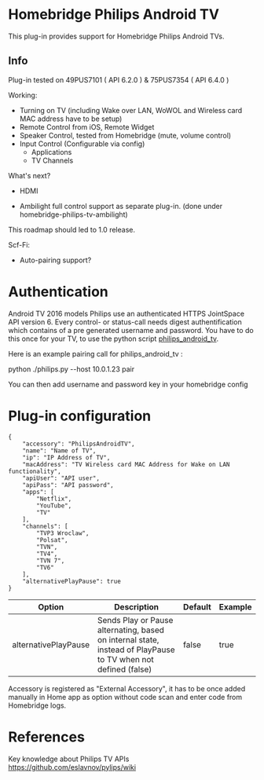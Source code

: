 # Homebridge Philips Android TV

This plug-in provides support for Homebridge Philips Android TVs.

## Info

Plug-in tested on 49PUS7101 ( API 6.2.0 ) & 75PUS7354 ( API 6.4.0 )

Working:

- Turning on TV (including Wake over LAN, WoWOL and Wireless card MAC address have to be setup)
- Remote Control from iOS, Remote Widget
- Speaker Control, tested from Homebridge (mute, volume control)
- Input Control (Configurable via config)
    - Applications
    - TV Channels

What's next?

- HDMI

- Ambilight full control support as separate plug-in. (done under homebridge-philips-tv-ambilight)

This roadmap should led to 1.0 release.

Scf-Fi:
- Auto-pairing support?

# Authentication

Android TV 2016 models Philips use an authenticated HTTPS JointSpace API version 6.
Every control- or status-call needs digest authentification which contains of a pre generated username and password.
You have to do this once for your TV, to use the python script [philips_android_tv](https://github.com/suborb/philips_android_tv).

Here is an example pairing call for philips_android_tv :

python ./philips.py --host 10.0.1.23 pair

You can then add username and password key in your homebridge config

# Plug-in configuration

    {
        "accessory": "PhilipsAndroidTV", 
        "name": "Name of TV",
        "ip": "IP Address of TV",
        "macAddress": "TV Wireless card MAC Address for Wake on LAN functionality",
        "apiUser": "API user",
        "apiPass": "API password",
        "apps": [
            "Netflix",
            "YouTube",
            "TV"
        ],
        "channels": [
            "TVP3 Wroclaw",
            "Polsat",
            "TVN",
            "TV4",
            "TVN 7",
            "TV6"
        ],
        "alternativePlayPause": true
    }


| Option                 | Description                                                                                                   | Default |  Example  |
|------------------------|---------------------------------------------------------------------------------------------------------------|---------|-----------|
| alternativePlayPause   | Sends Play or Pause alternating, based on internal state, instead of PlayPause to TV when not defined (false) | false   | true      |

[comment]: <> (Maybe adding more options in table?)

Accessory is registered as "External Accessory", it has to be once added manually in Home app as option without code scan and enter code from Homebridge logs.

# References

Key knowledge about Philips TV APIs https://github.com/eslavnov/pylips/wiki
